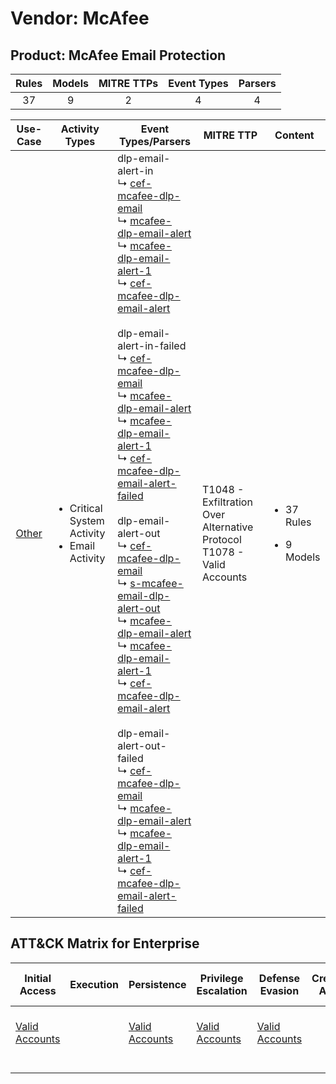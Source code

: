 Vendor: McAfee
==============
Product: McAfee Email Protection
--------------------------------
| Rules | Models | MITRE TTPs | Event Types | Parsers |
|:-----:|:------:|:----------:|:-----------:|:-------:|
|  37   |   9    |     2      |      4      |    4    |

|               Use-Case                | Activity Types                                                    | Event Types/Parsers                                                                                                                                                                                                                                                                                                                                                                                                                                                                                                                                                                                                                                                                                                                                                                                                                                                                                                                                                                                                                                                                                                                                                                                                                                                                                                                                                                                                                                                                                                                                                                                                                                                 | MITRE TTP                                                                    | Content                                              |
|:-------------------------------------:| ----------------------------------------------------------------- | ------------------------------------------------------------------------------------------------------------------------------------------------------------------------------------------------------------------------------------------------------------------------------------------------------------------------------------------------------------------------------------------------------------------------------------------------------------------------------------------------------------------------------------------------------------------------------------------------------------------------------------------------------------------------------------------------------------------------------------------------------------------------------------------------------------------------------------------------------------------------------------------------------------------------------------------------------------------------------------------------------------------------------------------------------------------------------------------------------------------------------------------------------------------------------------------------------------------------------------------------------------------------------------------------------------------------------------------------------------------------------------------------------------------------------------------------------------------------------------------------------------------------------------------------------------------------------------------------------------------------------------------------------------------- | ---------------------------------------------------------------------------- | ---------------------------------------------------- |
| [Other](../UseCases/usecase_other.md) | <ul><li>Critical System Activity</li><li>Email Activity</li></ul> |  dlp-email-alert-in<br> ↳ [cef-mcafee-dlp-email](../Parsers/parserContent_cef-mcafee-dlp-email.md)<br> ↳ [mcafee-dlp-email-alert](../Parsers/parserContent_mcafee-dlp-email-alert.md)<br> ↳ [mcafee-dlp-email-alert-1](../Parsers/parserContent_mcafee-dlp-email-alert-1.md)<br> ↳ [cef-mcafee-dlp-email-alert](../Parsers/parserContent_cef-mcafee-dlp-email-alert.md)<br><br> dlp-email-alert-in-failed<br> ↳ [cef-mcafee-dlp-email](../Parsers/parserContent_cef-mcafee-dlp-email.md)<br> ↳ [mcafee-dlp-email-alert](../Parsers/parserContent_mcafee-dlp-email-alert.md)<br> ↳ [mcafee-dlp-email-alert-1](../Parsers/parserContent_mcafee-dlp-email-alert-1.md)<br> ↳ [cef-mcafee-dlp-email-alert-failed](../Parsers/parserContent_cef-mcafee-dlp-email-alert-failed.md)<br><br> dlp-email-alert-out<br> ↳ [cef-mcafee-dlp-email](../Parsers/parserContent_cef-mcafee-dlp-email.md)<br> ↳ [s-mcafee-email-dlp-alert-out](../Parsers/parserContent_s-mcafee-email-dlp-alert-out.md)<br> ↳ [mcafee-dlp-email-alert](../Parsers/parserContent_mcafee-dlp-email-alert.md)<br> ↳ [mcafee-dlp-email-alert-1](../Parsers/parserContent_mcafee-dlp-email-alert-1.md)<br> ↳ [cef-mcafee-dlp-email-alert](../Parsers/parserContent_cef-mcafee-dlp-email-alert.md)<br><br> dlp-email-alert-out-failed<br> ↳ [cef-mcafee-dlp-email](../Parsers/parserContent_cef-mcafee-dlp-email.md)<br> ↳ [mcafee-dlp-email-alert](../Parsers/parserContent_mcafee-dlp-email-alert.md)<br> ↳ [mcafee-dlp-email-alert-1](../Parsers/parserContent_mcafee-dlp-email-alert-1.md)<br> ↳ [cef-mcafee-dlp-email-alert-failed](../Parsers/parserContent_cef-mcafee-dlp-email-alert-failed.md)<br> | T1048 - Exfiltration Over Alternative Protocol<br>T1078 - Valid Accounts<br> | <ul><li>37 Rules</li></ul><ul><li>9 Models</li></ul> |

ATT&CK Matrix for Enterprise
----------------------------
| Initial Access                                                      | Execution | Persistence                                                         | Privilege Escalation                                                | Defense Evasion                                                     | Credential Access | Discovery | Lateral Movement | Collection | Command and Control | Exfiltration                                                                                | Impact |
| ------------------------------------------------------------------- | --------- | ------------------------------------------------------------------- | ------------------------------------------------------------------- | ------------------------------------------------------------------- | ----------------- | --------- | ---------------- | ---------- | ------------------- | ------------------------------------------------------------------------------------------- | ------ |
| [Valid Accounts](https://attack.mitre.org/techniques/T1078)<br><br> |           | [Valid Accounts](https://attack.mitre.org/techniques/T1078)<br><br> | [Valid Accounts](https://attack.mitre.org/techniques/T1078)<br><br> | [Valid Accounts](https://attack.mitre.org/techniques/T1078)<br><br> |                   |           |                  |            |                     | [Exfiltration Over Alternative Protocol](https://attack.mitre.org/techniques/T1048)<br><br> |        |